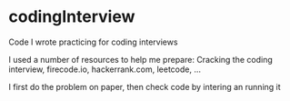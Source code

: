 # codingInterview
Code I wrote practicing for coding interviews

I used a number of resources to help me prepare: Cracking the coding interview,
firecode.io, hackerrank.com, leetcode, ...

I first do the problem on paper, then check code by intering an running it
